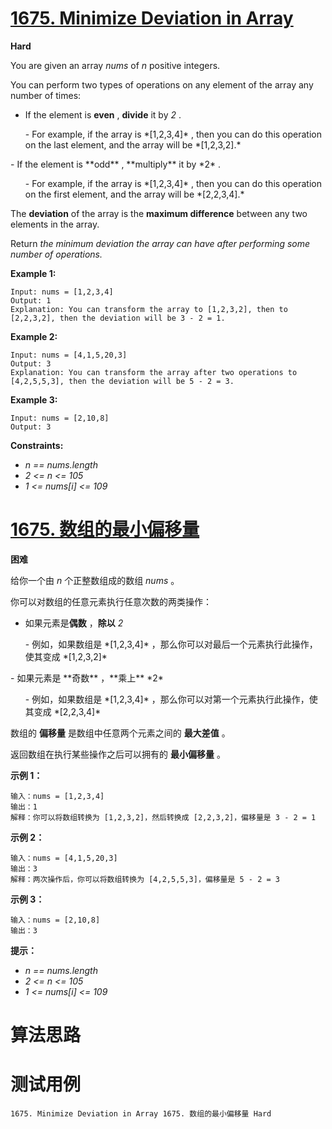# [1675. Minimize Deviation in Array][enTitle]

**Hard**

You are given an array  *nums*  of  *n*  positive integers.

You can perform two types of operations on any element of the array any number of times:

- If the element is **even** , **divide**  it by  *2* . 
 <ul> 
  - For example, if the array is  *[1,2,3,4]* , then you can do this operation on the last element, and the array will be  *[1,2,3,2].*  
 </ul>  
- If the element is **odd** , **multiply**  it by  *2* . 
 <ul> 
  - For example, if the array is  *[1,2,3,4]* , then you can do this operation on the first element, and the array will be  *[2,2,3,4].*  
 </ul> 

The **deviation**  of the array is the **maximum difference**  between any two elements in the array.

Return  *the minimum deviation the array can have after performing some number of operations.* 



**Example 1:** 

```
Input: nums = [1,2,3,4]
Output: 1
Explanation: You can transform the array to [1,2,3,2], then to [2,2,3,2], then the deviation will be 3 - 2 = 1.

```

**Example 2:** 

```
Input: nums = [4,1,5,20,3]
Output: 3
Explanation: You can transform the array after two operations to [4,2,5,5,3], then the deviation will be 5 - 2 = 3.

```

**Example 3:** 

```
Input: nums = [2,10,8]
Output: 3

```



**Constraints:** 

-  *n == nums.length*  
-  *2 <= n <= 105*  
-  *1 <= nums[i] <= 109* 


# [1675. 数组的最小偏移量][cnTitle]

**困难**

给你一个由  *n*  个正整数组成的数组  *nums*  。

你可以对数组的任意元素执行任意次数的两类操作：

- 如果元素是**偶数**  ，**除以**   *2*  
 <ul> 
  - 例如，如果数组是  *[1,2,3,4]*  ，那么你可以对最后一个元素执行此操作，使其变成  *[1,2,3,2]*  
 </ul>  
- 如果元素是 **奇数**  ，**乘上**   *2*  
 <ul> 
  - 例如，如果数组是  *[1,2,3,4]*  ，那么你可以对第一个元素执行此操作，使其变成  *[2,2,3,4]*  
 </ul> 

数组的 **偏移量**  是数组中任意两个元素之间的 **最大差值**  。

返回数组在执行某些操作之后可以拥有的 **最小偏移量**  。



**示例 1：** 

```
输入：nums = [1,2,3,4]
输出：1
解释：你可以将数组转换为 [1,2,3,2]，然后转换成 [2,2,3,2]，偏移量是 3 - 2 = 1

```

**示例 2：** 

```
输入：nums = [4,1,5,20,3]
输出：3
解释：两次操作后，你可以将数组转换为 [4,2,5,5,3]，偏移量是 5 - 2 = 3

```

**示例 3：** 

```
输入：nums = [2,10,8]
输出：3

```



**提示：** 

-  *n == nums.length*  
-  *2 <= n <= 105*  
-  *1 <= nums[i] <= 109* 




# 算法思路

# 测试用例
```
1675. Minimize Deviation in Array 1675. 数组的最小偏移量 Hard
```

[enTitle]: https://leetcode.com/problems/minimize-deviation-in-array/
[cnTitle]: https://leetcode-cn.com/problems/minimize-deviation-in-array/
